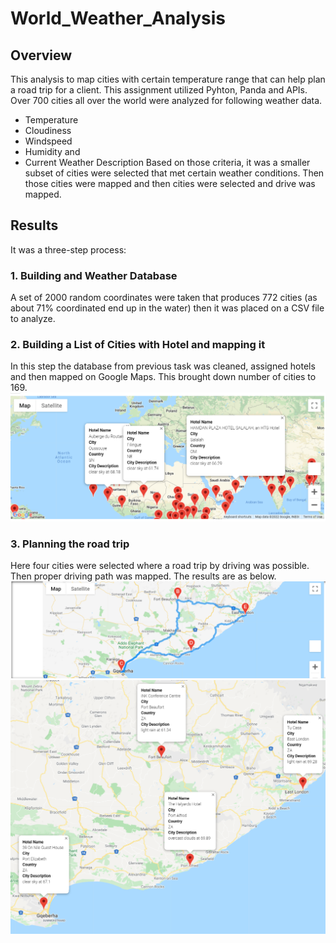 # World_Weather_Analysis
## Overview 
This analysis to map cities with certain temperature range that can help plan a road trip for a client. This assignment utilized Pyhton, Panda and APIs. Over 700 cities all over the world were analyzed for following weather data.
- Temperature
- Cloudiness 
- Windspeed 
- Humidity and
- Current Weather Description
Based on those criteria, it was a smaller subset of cities were selected that met certain weather conditions. Then those cities were mapped and then cities were selected and drive was mapped. 
## Results 
It was a three-step process:
### 1. Building and Weather Database 
A set of 2000 random coordinates were taken that produces 772 cities (as about 71% coordinated end up in the water) then it was placed on a CSV file to analyze.
### 2. Building a List of Cities with Hotel and mapping it
In this step the database from previous task was cleaned, assigned hotels and then mapped on Google Maps. This brought down number of cities to 169. 
![Vacation Search map](https://raw.githubusercontent.com/h4mm4d/World_Weather_Analysis/main/Vacation_Search/WeatherPy_vacation_map.png)
### 3. Planning the road trip
Here four cities were selected where a road trip by driving was possible. Then proper driving path was mapped. The results are as below. 
![Travel Map](https://github.com/h4mm4d/World_Weather_Analysis/blob/main/Vacation_Itinerary/WeatherPy_travel_map.png?raw=true)
![Travel Cities with Markers](https://github.com/h4mm4d/World_Weather_Analysis/blob/main/Vacation_Itinerary/WeatherPy_travel_map_markers.png?raw=true)

